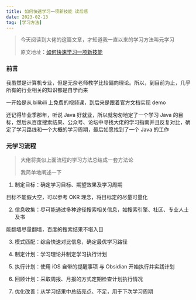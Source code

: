 ```yaml
---
title: 如何快速学习一项新技能 读后感
date: 2023-02-13
tag: [学习方法]
---
```


> 今天阅读到大佬的这篇文章，才知道我一直以来的学习方法叫元学习
>
> 原文地址：[如何快速学习一项新技能][]

### 前言

我虽然是计算机专业，但是无奈老师教学比较偏向理论。所以，到目前为止，几乎所有的行业相关的知识都是自学而来

一开始是从 bilibili 上免费的视频课，到后来是跟着官方文档实现 demo

还记得毕业季那年，听说 Java 好就业，所以就匆匆地定了一个学习 Java 的目标，然后从百度搜索结果、公众号、论坛中寻找大佬的学习指南并且反复对比，确定了学习路线和一个大概的学习周期，最后如愿找到了一个 Java 的工作

### 元学习流程

> 大佬将类似上面流程的学习方法总结成一套方法论
>
> 我简单地阐述一下

1. 制定目标：确定学习目标、期望效果及学习周期

目标不能假大空，可以参考 OKR 理念，将目标定的尽量可量化

2. 信息收集：尽可能通过多种途径搜索相关信息，如搜索引擎、社区、专业人士及书

能翻墙尽量翻墙，百度的搜索结果不堪入目

3. 模式匹配：综合快速对比信息，确定最优学习路径

4. 制定计划：学习理论并制定学习执行计划

5. 执行计划：使用 iOS 自带的提醒事项 与 Obsidian 开始执行并实践计划

6. 回顾计划：采取周报、月报的方式定期检查计划执行情况

7. 优化改善：从学习结果中总结亮点、不足，用于下次学习周期

​​<!-- +++++++++ 下面是引用式链接 +++++++++ -->

[如何快速学习一项新技能]: https://www.bmpi.dev/self/learn-skill
